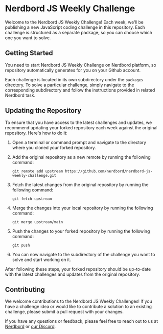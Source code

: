 # Nerdbord JS Weekly Challenge

Welcome to the Nerdbord JS Weekly Challenge! Each week, we'll be publishing a new JavaScript coding challenge in this repository. Each challenge is structured as a separate package, so you can choose which one you want to solve.

## Getting Started

You need to start Nerdbord JS Weekly Challenge on Nerdbord platform, so repository automatically generates for you on your Github account.

Each challenge is located in its own subdirectory under the `packages` directory. To solve a particular challenge, simply navigate to the corresponding subdirectory and follow the instructions provided in related Nerdbord task.

## Updating the Repository

To ensure that you have access to the latest challenges and updates, we recommend updating your forked repository each week against the original repository. Here's how to do it:

1. Open a terminal or command prompt and navigate to the directory where you cloned your forked repository.
2. Add the original repository as a new remote by running the following command:

    ```shell
    git remote add upstream https://github.com/nerdbord/nerdbord-js-weekly-challenge.git
   
3. Fetch the latest changes from the original repository by running the following command:

    ```shell
    git fetch upstream
   
4. Merge the changes into your local repository by running the following command:

    ```shell
    git merge upstream/main
   
5. Push the changes to your forked repository by running the following command:

    ```shell
    git push
   
6. You can now navigate to the subdirectory of the challenge you want to solve and start working on it.


After following these steps, your forked repository should be up-to-date with the latest challenges and updates from the original repository.

## Contributing

We welcome contributions to the Nerdbord JS Weekly Challenges! If you have a challenge idea or would like to contribute a solution to an existing challenge, please submit a pull request with your changes.


If you have any questions or feedback, please feel free to reach out to us at [Nerdbord](https://nerdbord.com) or [our Discord](https://discord.gg/Ga5veqxM8R).


